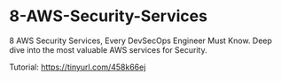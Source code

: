 # 8-AWS-Security-Services
8 AWS Security Services, Every DevSecOps Engineer Must Know. Deep dive into the most valuable AWS services for Security.

Tutorial: https://tinyurl.com/458k66ej
